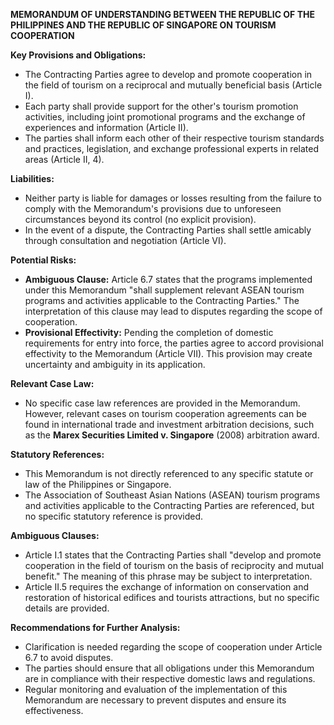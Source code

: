 **MEMORANDUM OF UNDERSTANDING BETWEEN THE REPUBLIC OF THE PHILIPPINES AND THE REPUBLIC OF SINGAPORE ON TOURISM COOPERATION**

**Key Provisions and Obligations:**

* The Contracting Parties agree to develop and promote cooperation in the field of tourism on a reciprocal and mutually beneficial basis (Article I).
* Each party shall provide support for the other's tourism promotion activities, including joint promotional programs and the exchange of experiences and information (Article II).
* The parties shall inform each other of their respective tourism standards and practices, legislation, and exchange professional experts in related areas (Article II, 4).

**Liabilities:**

* Neither party is liable for damages or losses resulting from the failure to comply with the Memorandum's provisions due to unforeseen circumstances beyond its control (no explicit provision).
* In the event of a dispute, the Contracting Parties shall settle amicably through consultation and negotiation (Article VI).

**Potential Risks:**

* **Ambiguous Clause:** Article 6.7 states that the programs implemented under this Memorandum "shall supplement relevant ASEAN tourism programs and activities applicable to the Contracting Parties." The interpretation of this clause may lead to disputes regarding the scope of cooperation.
* **Provisional Effectivity:** Pending the completion of domestic requirements for entry into force, the parties agree to accord provisional effectivity to the Memorandum (Article VII). This provision may create uncertainty and ambiguity in its application.

**Relevant Case Law:**

* No specific case law references are provided in the Memorandum. However, relevant cases on tourism cooperation agreements can be found in international trade and investment arbitration decisions, such as the **Marex Securities Limited v. Singapore** (2008) arbitration award.

**Statutory References:**

* This Memorandum is not directly referenced to any specific statute or law of the Philippines or Singapore.
* The Association of Southeast Asian Nations (ASEAN) tourism programs and activities applicable to the Contracting Parties are referenced, but no specific statutory reference is provided.

**Ambiguous Clauses:**

* Article I.1 states that the Contracting Parties shall "develop and promote cooperation in the field of tourism on the basis of reciprocity and mutual benefit." The meaning of this phrase may be subject to interpretation.
* Article II.5 requires the exchange of information on conservation and restoration of historical edifices and tourists attractions, but no specific details are provided.

**Recommendations for Further Analysis:**

* Clarification is needed regarding the scope of cooperation under Article 6.7 to avoid disputes.
* The parties should ensure that all obligations under this Memorandum are in compliance with their respective domestic laws and regulations.
* Regular monitoring and evaluation of the implementation of this Memorandum are necessary to prevent disputes and ensure its effectiveness.